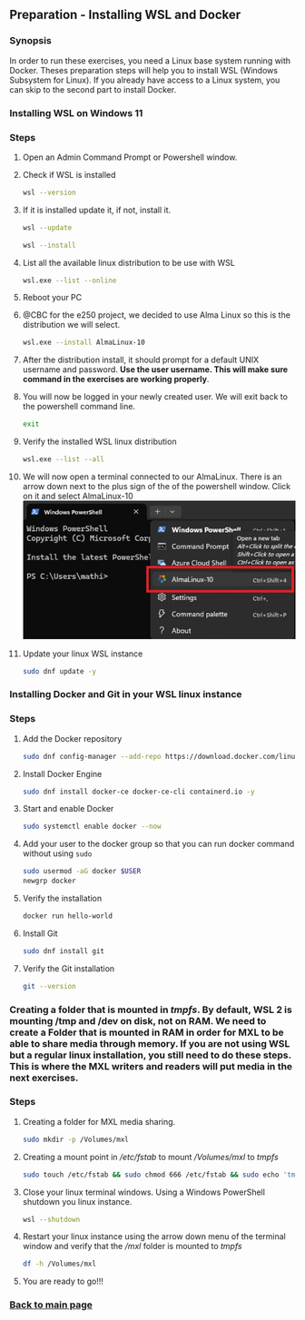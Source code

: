 ## Preparation - Installing WSL and Docker

### Synopsis

In order to run these exercises, you need a Linux base system running with Docker. Theses preparation steps will help you to install WSL (Windows Subsystem for Linux). If you already have access to a Linux system, you can skip to the second part to install Docker.

### Installing WSL on Windows 11

### Steps

1. Open an Admin Command Prompt or Powershell window.

1. Check if WSL is installed
   ```sh
   wsl --version
   ```
1. If it is installed update it, if not, install it.
   ```sh
   wsl --update
   ```
   ```sh
   wsl --install
1. List all the available linux distribution to be use with WSL
   ```sh
   wsl.exe --list --online
   ```
1. Reboot your PC
1. @CBC for the e250 project, we decided to use Alma Linux so this is the distribution we will select.
   ```sh
   wsl.exe --install AlmaLinux-10
   ```
1. After the distribution install, it should prompt for a default UNIX username and password. **Use the user username. This will make sure command in the exercises are working properly**.
1. You will now be logged in your newly created user. We will exit back to the powershell command line.
   ```sh
   exit
   ```
1. Verify the installed WSL linux distribution
   ```sh
   wsl.exe --list --all
   ```
1. We will now open a terminal connected to our AlmaLinux. There is an arrow down next to the plus sign of the of the powershell window. Click on it and select AlmaLinux-10
   <img src="./PS1.jpg" width="480">
1. Update your linux WSL instance
   ```sh
   sudo dnf update -y
   ```

### Installing Docker and Git in your WSL linux instance

### Steps

1. Add the Docker repository
   ```sh
   sudo dnf config-manager --add-repo https://download.docker.com/linux/centos/docker-ce.repo
   ```
1. Install Docker Engine
   ```sh
   sudo dnf install docker-ce docker-ce-cli containerd.io -y
   ```
1. Start and enable Docker
   ```sh
   sudo systemctl enable docker --now
   ```
1. Add your user to the docker group so that you can run docker command without using `sudo`
   ```sh
   sudo usermod -aG docker $USER
   newgrp docker
   ```
1. Verify the installation
   ```sh
   docker run hello-world
   ```
1. Install Git
   ```sh
   sudo dnf install git
   ```
1. Verify the Git installation
   ```sh
   git --version
   ```

### Creating a folder that is mounted in *tmpfs*. By default, WSL 2 is mounting /tmp and /dev on disk, not on RAM. We need to create a Folder that is mounted in RAM in order for MXL to be able to share media through memory. **If you are not using WSL but a regular linux installation, you still need to do these steps. This is where the MXL writers and readers will put media in the next exercises.**

### Steps

1. Creating a folder for MXL media sharing.
   ```sh
   sudo mkdir -p /Volumes/mxl
   ```
1. Creating a mount point in */etc/fstab* to mount */Volumes/mxl* to *tmpfs*
   ```sh
   sudo touch /etc/fstab && sudo chmod 666 /etc/fstab && sudo echo 'tmpfs /Volumes/mxl tmpfs defaults,noatime,size=512M 0 0' > /etc/fstab
   ```
1. Close your linux terminal windows. Using a Windows PowerShell shutdown you linux instance.
   ```sh
   wsl --shutdown
   ```
1. Restart your linux instance using the arrow down menu of the terminal window and verify that the */mxl* folder is mounted to *tmpfs*
   ```sh
   df -h /Volumes/mxl
   ```
1. You are ready to go!!!

### [Back to main page](../README.md)
